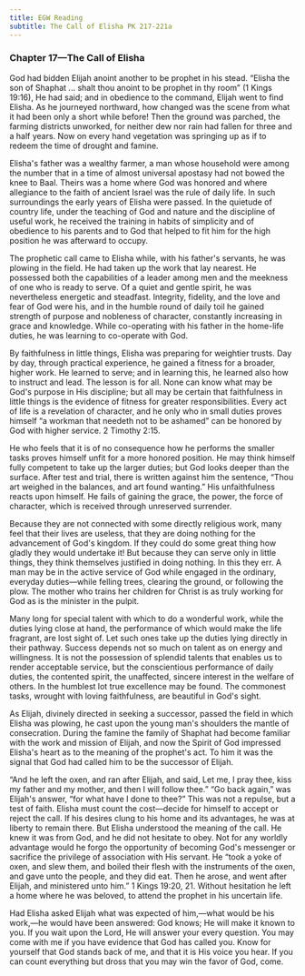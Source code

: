 ```yaml
---
title: EGW Reading
subtitle: The Call of Elisha PK 217-221a
---
```


### Chapter 17—The Call of Elisha

God had bidden Elijah anoint another to be prophet in his stead. “Elisha the son of Shaphat ... shalt thou anoint to be prophet in thy room” (1 Kings 19:16), He had said; and in obedience to the command, Elijah went to find Elisha. As he journeyed northward, how changed was the scene from what it had been only a short while before! Then the ground was parched, the farming districts unworked, for neither dew nor rain had fallen for three and a half years. Now on every hand vegetation was springing up as if to redeem the time of drought and famine.

Elisha's father was a wealthy farmer, a man whose household were among the number that in a time of almost universal apostasy had not bowed the knee to Baal. Theirs was a home where God was honored and where allegiance to the faith of ancient Israel was the rule of daily life. In such surroundings the early years of Elisha were passed. In the quietude of country life, under the teaching of God and nature and the discipline of useful work, he received the training in habits of simplicity and of obedience to his parents and to God that helped to fit him for the high position he was afterward to occupy.

The prophetic call came to Elisha while, with his father's servants, he was plowing in the field. He had taken up the work that lay nearest. He possessed both the capabilities of a leader among men and the meekness of one who is ready to serve. Of a quiet and gentle spirit, he was nevertheless energetic and steadfast. Integrity, fidelity, and the love and fear of God were his, and in the humble round of daily toil he gained strength of purpose and nobleness of character, constantly increasing in grace and knowledge. While co-operating with his father in the home-life duties, he was learning to co-operate with God.

By faithfulness in little things, Elisha was preparing for weightier trusts. Day by day, through practical experience, he gained a fitness for a broader, higher work. He learned to serve; and in learning this, he learned also how to instruct and lead. The lesson is for all. None can know what may be God's purpose in His discipline; but all may be certain that faithfulness in little things is the evidence of fitness for greater responsibilities. Every act of life is a revelation of character, and he only who in small duties proves himself “a workman that needeth not to be ashamed” can be honored by God with higher service. 2 Timothy 2:15.

He who feels that it is of no consequence how he performs the smaller tasks proves himself unfit for a more honored position. He may think himself fully competent to take up the larger duties; but God looks deeper than the surface. After test and trial, there is written against him the sentence, “Thou art weighed in the balances, and art found wanting.” His unfaithfulness reacts upon himself. He fails of gaining the grace, the power, the force of character, which is received through unreserved surrender.

Because they are not connected with some directly religious work, many feel that their lives are useless, that they are doing nothing for the advancement of God's kingdom. If they could do some great thing how gladly they would undertake it! But because they can serve only in little things, they think themselves justified in doing nothing. In this they err. A man may be in the active service of God while engaged in the ordinary, everyday duties—while felling trees, clearing the ground, or following the plow. The mother who trains her children for Christ is as truly working for God as is the minister in the pulpit.

Many long for special talent with which to do a wonderful work, while the duties lying close at hand, the performance of which would make the life fragrant, are lost sight of. Let such ones take up the duties lying directly in their pathway. Success depends not so much on talent as on energy and willingness. It is not the possession of splendid talents that enables us to render acceptable service, but the conscientious performance of daily duties, the contented spirit, the unaffected, sincere interest in the welfare of others. In the humblest lot true excellence may be found. The commonest tasks, wrought with loving faithfulness, are beautiful in God's sight.

As Elijah, divinely directed in seeking a successor, passed the field in which Elisha was plowing, he cast upon the young man's shoulders the mantle of consecration. During the famine the family of Shaphat had become familiar with the work and mission of Elijah, and now the Spirit of God impressed Elisha's heart as to the meaning of the prophet's act. To him it was the signal that God had called him to be the successor of Elijah.

“And he left the oxen, and ran after Elijah, and said, Let me, I pray thee, kiss my father and my mother, and then I will follow thee.” “Go back again,” was Elijah's answer, “for what have I done to thee?” This was not a repulse, but a test of faith. Elisha must count the cost—decide for himself to accept or reject the call. If his desires clung to his home and its advantages, he was at liberty to remain there. But Elisha understood the meaning of the call. He knew it was from God, and he did not hesitate to obey. Not for any worldly advantage would he forgo the opportunity of becoming God's messenger or sacrifice the privilege of association with His servant. He “took a yoke of oxen, and slew them, and boiled their flesh with the instruments of the oxen, and gave unto the people, and they did eat. Then he arose, and went after Elijah, and ministered unto him.” 1 Kings 19:20, 21. Without hesitation he left a home where he was beloved, to attend the prophet in his uncertain life.

Had Elisha asked Elijah what was expected of him,—what would be his work,—he would have been answered: God knows; He will make it known to you. If you wait upon the Lord, He will answer your every question. You may come with me if you have evidence that God has called you. Know for yourself that God stands back of me, and that it is His voice you hear. If you can count everything but dross that you may win the favor of God, come.